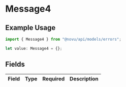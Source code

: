 # Message4

## Example Usage

```typescript
import { Message4 } from "@novu/api/models/errors";

let value: Message4 = {};
```

## Fields

| Field       | Type        | Required    | Description |
| ----------- | ----------- | ----------- | ----------- |
